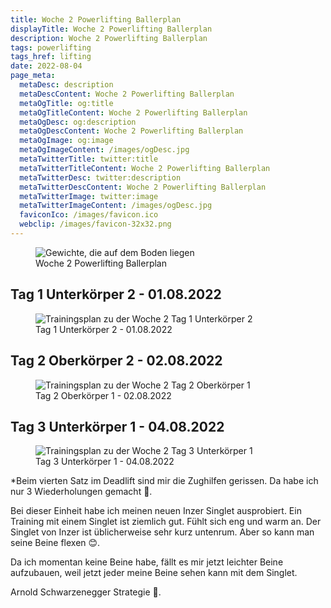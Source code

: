 ```yaml
---
title: Woche 2 Powerlifting Ballerplan
displayTitle: Woche 2 Powerlifting Ballerplan
description: Woche 2 Powerlifting Ballerplan
tags: powerlifting
tags_href: lifting
date: 2022-08-04
page_meta:
  metaDesc: description
  metaDescContent: Woche 2 Powerlifting Ballerplan
  metaOgTitle: og:title
  metaOgTitleContent: Woche 2 Powerlifting Ballerplan
  metaOgDesc: og:description
  metaOgDescContent: Woche 2 Powerlifting Ballerplan
  metaOgImage: og:image
  metaOgImageContent: /images/ogDesc.jpg
  metaTwitterTitle: twitter:title
  metaTwitterTitleContent: Woche 2 Powerlifting Ballerplan
  metaTwitterDesc: twitter:description
  metaTwitterDescContent: Woche 2 Powerlifting Ballerplan
  metaTwitterImage: twitter:image
  metaTwitterImageContent: /images/ogDesc.jpg
  faviconIco: /images/favicon.ico
  webclip: /images/favicon-32x32.png
---
```


<figure>

<img src="/images/woche-2/gewichtscheiben-die-auf-dem-boden-liegen.jpg" alt="Gewichte, die auf dem Boden liegen">
<figcaption>Woche 2 Powerlifting Ballerplan</figcaption>

</figure>

## Tag 1 Unterkörper 2 - 01.08.2022

<figure>

<img class="img-fluid" src="/images/woche-2/woche-2-tag-1-uk-2.png" alt="Trainingsplan zu der Woche 2 Tag 1 Unterkörper 2">
<figcaption>Tag 1 Unterkörper 2 - 01.08.2022</figcaption>

</figure>

## Tag 2 Oberkörper 2 - 02.08.2022

<figure>

<img class="img-fluid" src="/images/woche-2/woche-2-tag-2-ok-1.png" alt="Trainingsplan zu der Woche 2 Tag 2 Oberkörper 1">
<figcaption>Tag 2 Oberkörper 1 - 02.08.2022</figcaption>

</figure>

## Tag 3 Unterkörper 1 - 04.08.2022

<figure>

<img class="img-fluid" src="/images/woche-2/woche-2-tag-3-uk-1.png" alt="Trainingsplan zu der Woche 2 Tag 3 Unterkörper 1">
<figcaption>Tag 3 Unterkörper 1 - 04.08.2022</figcaption>

</figure>

\*Beim vierten Satz im Deadlift sind mir die Zughilfen gerissen. Da habe ich nur 3 Wiederholungen gemacht 🥲.

Bei dieser Einheit habe ich meinen neuen Inzer Singlet ausprobiert. Ein Training mit einem Singlet ist ziemlich gut. Fühlt sich eng und warm an. Der Singlet von Inzer ist üblicherweise sehr kurz untenrum. Aber so kann man seine Beine flexen 😊.

Da ich momentan keine Beine habe, fällt es mir jetzt leichter Beine aufzubauen, weil jetzt jeder meine Beine sehen kann mit dem Singlet.

Arnold Schwarzenegger Strategie 💪.
